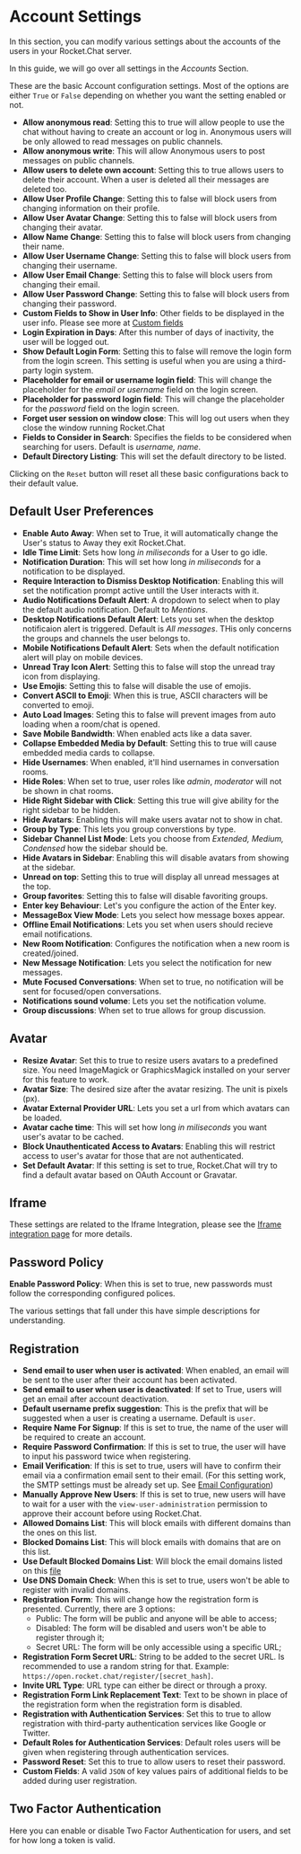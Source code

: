 # Account Settings

In this section, you can modify various settings about the accounts of the users in your Rocket.Chat server.

In this guide, we will go over all settings in the _Accounts_ Section.

These are the basic Account configuration settings. Most of the options are either `True` or `False` depending on whether you want the setting enabled or not.

* **Allow anonymous read**: Setting this to true will allow people to use the chat without having to create an account or log in. Anonymous users will be only allowed to read messages on public channels.
* **Allow anonymous write**: This will allow Anonymous users to post messages on public channels.
* **Allow users to delete own account**: Setting this to true allows users to delete their account. When a user is deleted all their messages are deleted too.
* **Allow User Profile Change**: Setting this to false will block users from changing information on their profile.
* **Allow User Avatar Change**: Setting this to false will block users from changing their avatar.
* **Allow Name Change**: Setting this to false will block users from changing their name.
* **Allow User Username Change**: Setting this to false will block users from changing their username.
* **Allow User Email Change**: Setting this to false will block users from changing their email.
* **Allow User Password Change**: Setting this to false will block users from changing their password.
* **Custom Fields to Show in User Info**: Other fields to be displayed in the user info. Please see more at [Custom fields](custom-fields.md)
* **Login Expiration in Days**: After this number of days of inactivity, the user will be logged out.
* **Show Default Login Form**: Setting this to false will remove the login form from the login screen. This setting is useful when you are using a third-party login system.
* **Placeholder for email or username login field**: This will change the placeholder for the _email or username_ field on the login screen.
* **Placeholder for password login field**: This will change the placeholder for the _password_ field on the login screen.
* **Forget user session on window close**: This will log out users when they close the window running Rocket.Chat
* **Fields to Consider in Search**: Specifies the fields to be considered when searching for users. Default is _username, name_.
* **Default Directory Listing**: This will set the default directory to be listed.

Clicking on the `Reset` button will reset all these basic configurations back to their default value.

## Default User Preferences

* **Enable Auto Away**: When set to True, it will automatically change the User's status to Away they exit Rocket.Chat.
* **Idle Time Limit**: Sets how long _in miliseconds_ for a User to go idle.
* **Notification Duration**: This will set how long _in miliseconds_ for a notification to be displayed.
* **Require Interaction to Dismiss Desktop Notification**: Enabling this will set the notification prompt active untill the User interacts with it.
* **Audio Notifications Default Alert**: A dropdown to select when to play the default audio notification. Default to _Mentions_.
* **Desktop Notifications Default Alert**: Lets you set when the desktop notificaion alert is triggered. Default is _All messages_. THis only concerns the groups and channels the user belongs to.
* **Mobile Notifications Default Alert**: Sets when the default notification alert will play on mobile devices.
* **Unread Tray Icon Alert**: Setting this to false will stop the unread tray icon from displaying.
* **Use Emojis**: Setting this to false will disable the use of emojis.
* **Convert ASCII to Emoji**: When this is true, ASCII characters will be converted to emoji.
* **Auto Load Images**: Seting this to false will prevent images from auto loading when a room/chat is opened.
* **Save Mobile Bandwidth**: When enabled acts like a data saver.
* **Collapse Embedded Media by Default**: Setting this to true will cause embedded media cards to collapse.
* **Hide Usernames**: When enabled, it'll hind usernames in conversation rooms.
* **Hide Roles**: When set to true, user roles like _admin_, _moderator_ will not be shown in chat rooms.
* **Hide Right Sidebar with Click**: Setting this true will give ability for the right sidebar to be hidden.
* **Hide Avatars**: Enabling this will make users avatar not to show in chat.
* **Group by Type**: This lets you group converstions by type.
* **Sidebar Channel List Mode**: Lets you choose from _Extended, Medium, Condensed_ how the sidebar should be.
* **Hide Avatars in Sidebar**: Enabling this will disable avatars from showing at the sidebar.
* **Unread on top**: Setting this to true will display all unread messages at the top.
* **Group favorites**: Setting this to false will disable favoriting groups.
* **Enter key Behaviour**: Let's you configure the action of the Enter key.
* **MessageBox View Mode**: Lets you select how message boxes appear.
* **Offline Email Notifications**: Lets you set when users should recieve email notifications.
* **New Room Notification**: Configures the notification when a new room is created/joined.
* **New Message Notification**: Lets you select the notification for new messages.
* **Mute Focused Conversations**: When set to true, no notification will be sent for focused/open conversations.
* **Notifications sound volume**: Lets you set the notification volume.
* **Group discussions**: When set to true allows for group discussion.

## Avatar

* **Resize Avatar**: Set this to true to resize users avatars to a predefined size. You need ImageMagick or GraphicsMagick installed on your server for this feature to work.
* **Avatar Size**: The desired size after the avatar resizing. The unit is pixels \(px\).
* **Avatar External Provider URL**: Lets you set a url from which avatars can be loaded.
* **Avatar cache time**: This will set how long _in miliseconds_ you want user's avatar to be cached.
* **Block Unauthenticated Access to Avatars**: Enabling this will restrict access to user's avatar for those that are not authenticated.
* **Set Default Avatar**: If this setting is set to true, Rocket.Chat will try to find a default avatar based on OAuth Account or Gravatar.

## Iframe

These settings are related to the Iframe Integration, please see the [Iframe integration page](../developer-guides/iframe-integration/) for more details.

## Password Policy

**Enable Password Policy**: When this is set to true, new passwords must follow the corresponding configured polices.

The various settings that fall under this have simple descriptions for understanding.

## Registration

* **Send email to user when user is activated**: When enabled, an email will be sent to the user after their account has been activated.
* **Send email to user when user is deactivated**: If set to True, users will get an email after account deactivation.
* **Default username prefix suggestion**: This is the prefix that will be suggested when a user is creating a username. Default is `user`.
* **Require Name For Signup**: If this is set to true, the name of the user will be required to create an account.
* **Require Password Confirmation**: If this is set to true, the user will have to input his password twice when registering.
* **Email Verification**: If this is set to true, users will have to confirm their email via a confirmation email sent to their email. \(For this setting work, the SMTP settings must be already set up. See [Email Configuration](email/setup.md)\)
* **Manually Approve New Users**: If this is set to true, new users will have to wait for a user with the `view-user-administration` permission to approve their account before using Rocket.Chat.
* **Allowed Domains List**:  This will block emails with different domains than the ones on this list.
* **Blocked Domains List**:  This will block emails with domains that are on this list.
* **Use Default Blocked Domains List**: Will block the email domains listed on this [file](https://github.com/RocketChat/Rocket.Chat/blob/develop/packages/rocketchat-lib/server/lib/defaultBlockedDomainsList.js)
* **Use DNS Domain Check**: When this is set to true, users won't be able to register with invalid domains.
* **Registration Form**: This will change how the registration form is presented. Currently, there are 3 options:
    * Public: The form will be public and anyone will be able to access;
    * Disabled: The form will be disabled and users won't be able to register through it;
    * Secret URL: The form will be only accessible using a specific URL;
* **Registration Form Secret URL**: String to be added to the secret URL. Is recommended to use a random string for that. Example: `https://open.rocket.chat/register/[secret_hash]`.
* **Invite URL Type**: URL type can either be direct or through a proxy.
* **Registration Form Link Replacement Text**: Text to be shown in place of the registration form when the registration form is disabled.
* **Registration with Authentication Services**: Set this to true to allow registration with third-party authentication services like Google or Twitter.
* **Default Roles for Authentication Services**: Default roles users will be given when registering through authentication services.
* **Password Reset**: Set this to true to allow users to reset their password.
* **Custom Fields**: A valid `JSON` of key values pairs of additional fields to be added during user registration.

## Two Factor Authentication

Here you can enable or disable Two Factor Authentication for users, and set for how long a token is valid.

